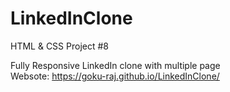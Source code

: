 # LinkedInClone
HTML &amp; CSS Project #8

Fully Responsive LinkedIn clone with multiple page<br>
Websote: https://goku-raj.github.io/LinkedInClone/
